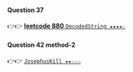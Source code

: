 #### Question 37
👉👉  [**leetcode 880** `DecodedString ★★★★☆`](https://github.com/jevishoo/algorithm_learning/blob/master/code/Theory/DecodedString.java)
#### Question 42 method-2
👉👉  [`JosephusKill ★★☆☆☆`](https://github.com/jevishoo/algorithm_learning/blob/master/code/LinkedList/JosephusKill.java)
